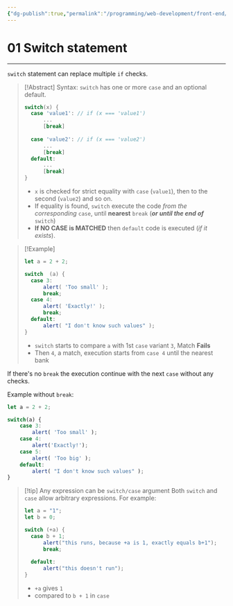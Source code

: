 ```yaml
---
{"dg-publish":true,"permalink":"/programming/web-development/front-end/javascript-vanilla/01-basics/11-switch-statement/01-switch-statement/","tags":["programming","webdevelopment","frontend","JavaScript"],"created":"2024-11-09T11:30:42.013+08:00"}
---
```


# 01 Switch statement

--- 
`switch` statement can replace multiple `if` checks.

>[!Abstract] Syntax:
>`switch` has one or more `case` and an optional default.
>```javascript
>switch(x) {
>	case 'value1': // if (x === 'value1')
>		...
>		[break]
>				
>	case 'value2': // if (x === 'value2')
>		...
>		[break]
>	default:
>		...
>		[break]
>}
>```
> - `x` is checked for strict equality with `case` (`value1`), then to the second (`value2`) and so on.
> - If equality is found, `switch` execute the code _from the corresponding_ `case`, until __nearest__ `break` (___or until the end of___ `switch`)  
> - __If NO CASE is MATCHED__ then `default` code is executed (_if it exists_).

>[!Example]
>```Javascript
>let a = 2 + 2; 
>
>switch  (a) {
>	case 3:
>		alert( 'Too small' );
>		break;
>	case 4:
>		alert( 'Exactly!' );
>		break;
>	default:
>		alert( "I don't know such values" );
>}
>```
>- `switch` starts to compare `a` with 1st `case` variant `3`, Match __Fails__
>- Then `4`, a match, execution starts from `case 4` until the nearest bank

If there's no `break` the execution continue with the next `case` without any checks.

Example without `break`:
```javascript
let a = 2 + 2;

switch(a) {
	case 3:
		alert( 'Too small' );
	case 4:
		alert('Exactly!');
	case 5:
		alert( 'Too big' );
	default:
		alert( "I don't know such values" );
}
```

>[!tip] Any expression can be `switch/case` argument
>Both `switch` and `case` allow arbitrary expressions.
>For example:
>```javascript
>let a = "1";
>let b = 0;
>
>switch (+a) {
>	case b + 1;
>		alert("this runs, because +a is 1, exactly equals b+1");
>		break;
>		
>	default:
>		alert("this doesn't run");
>}
>```
>- `+a` gives `1`
>- compared to `b + 1` in `case`





